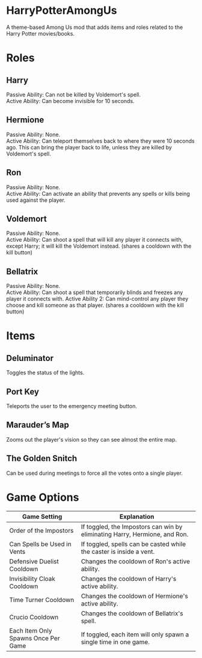 # HarryPotterAmongUs
A theme-based Among Us mod that adds items and roles related to the Harry Potter movies/books.

# Roles
## Harry
Passive Ability: Can not be killed by Voldemort's spell.  
Active Ability: Can become invisible for 10 seconds.
## Hermione
Passive Ability: None.  
Active Ability: Can teleport themselves back to where they were 10 seconds ago. This can bring the player back to life, unless they are killed by Voldemort's spell.
## Ron
Passive Ability: None.  
Active Ability: Can activate an ability that prevents any spells or kills being used against the player.
## Voldemort
Passive Ability: None.  
Active Ability: Can shoot a spell that will kill any player it connects with, except Harry; it will kill the Voldemort instead. (shares a cooldown with the kill button)
## Bellatrix
Passive Ability: None.  
Active Ability: Can shoot a spell that temporarily blinds and freezes any player it connects with.
Active Ability 2: Can mind-control any player they choose and kill someone as that player. (shares a cooldown with the kill button)

# Items
## Deluminator
Toggles the status of the lights.
## Port Key
Teleports the user to the emergency meeting button.
## Marauder’s Map
Zooms out the player's vision so they can see almost the entire map.
## The Golden Snitch
Can be used during meetings to force all the votes onto a single player.

# Game Options

Game Setting  | Explanation
------------- | -------------
Order of the Impostors  | If toggled, the Impostors can win by eliminating Harry, Hermione, and Ron.
Can Spells be Used in Vents  | If toggled, spells can be casted while the caster is inside a vent.
Defensive Duelist Cooldown  |  Changes the cooldown of Ron's active ability.
Invisibility Cloak Cooldown  |  Changes the cooldown of Harry's active ability.
Time Turner Cooldown  |  Changes the cooldown of Hermione's active ability.
Crucio Cooldown  |  Changes the cooldown of Bellatrix's spell.
Each Item Only Spawns Once Per Game  |  If toggled, each item will only spawn a single time in one game.
